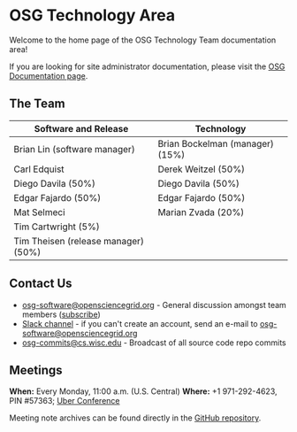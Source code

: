 OSG Technology Area
===================

Welcome to the home page of the OSG Technology Team documentation area!

If you are looking for site administrator documentation, please visit the [OSG Documentation page](https://www.opensciencegrid.org/docs/).

The Team
--------

| Software and Release                | Technology                      |
|-------------------------------------|---------------------------------|
| Brian Lin (software manager)        | Brian Bockelman (manager) (15%) |
| Carl Edquist                        | Derek Weitzel (50%)             |
| Diego Davila (50%)                  | Diego Davila (50%)              |
| Edgar Fajardo (50%)                 | Edgar Fajardo (50%)             |
| Mat Selmeci                         | Marian Zvada (20%)              |
| Tim Cartwright (5%)                 |                                 |
| Tim Theisen (release manager) (50%) |                                 |

Contact Us
----------

-  [osg-software@opensciencegrid.org](mailto:osg-software@opensciencegrid.org) - General discussion amongst team members
   ([subscribe](https://listserv.fnal.gov/scripts/wa.exe?A0=osg-software))
-  [Slack channel](https://opensciencegrid.slack.com/messages/osg-software) - if you can't create an account, send an e-mail to [osg-software@opensciencegrid.org](mailto:osg-software@opensciencegrid.org)
-  [osg-commits@cs.wisc.edu](mailto:osg-commits@cs.wisc.edu) - Broadcast of all source code repo commits

Meetings
--------

**When:** Every Monday, 11:00 a.m. (U.S. Central)
**Where:** +1 971-292-4623, PIN #57363; [Uber Conference](https://www.uberconference.com/osgblin)

Meeting note archives can be found directly in the
[GitHub repository](https://github.com/opensciencegrid/technology/tree/master/docs/meetings).

